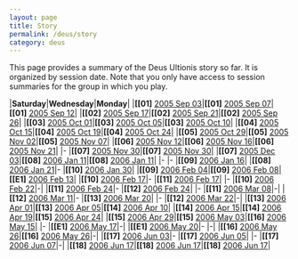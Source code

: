 ```yaml
---
layout: page
title: Story
permalink: /deus/story
category: deus
---
```

This page provides a summary of the Deus Ultionis story so far. It is organized by session date. Note that you only have access to session summaries for the group in which you play.

|__Saturday__|__Wednesday__|__Monday__|
|__[[01]__ [2005 Sep 03](session-sat01)|__[[01]__ [2005 Sep 07](session-wed01)|__[[01]__ [2005 Sep 12](session-mon01)|
|__[[02]__ [2005 Sep 17](session-sat02)|__[[02]__ [2005 Sep 21](session-wed02)|__[[02]__ [2005 Sep 26](session-mon02)|
|__[[03]__ [2005 Oct 01](session-sat03)|__[[03]__ [2005 Oct 05](session-wed03)|__[[03]__ [2005 Oct 10](session-mon03)|
|__[[04]__ [2005 Oct 15](session-sat04)|__[[04]__ [2005 Oct 19](session-wed04)|__[[04]__ [2005 Oct 24](session-mon04)|
|__[[05]__ [2005 Oct 29](session-sat05)|__[[05]__ [2005 Nov 02](session-wed05)|__[[05]__ [2005 Nov 07](session-mon05)|
|__[[06]__ [2005 Nov 12](session-sat06)|__[[06]__ [2005 Nov 16](session-wed06)|__[[06]__ [2005 Nov 21](session-mon06)|
|-                                     |__[[07]__ [2005 Nov 30](session-wed07)|__[[07]__ [2005 Nov 30](session-mon07)|
|__[[07]__ [2005 Dec 03](session-sat07)|__[[08]__ [2006 Jan 11](session-wed08)|__[[08]__ [2006 Jan 11](session-mon08)|
|-                                     |-                                     |__[[09]__ [2006 Jan 16](session-mon09)|
|__[[08]__ [2006 Jan 21](session-sat08)|-                                     |__[[10]__ [2006 Jan 30](session-mon10)|
|__[[09]__ [2006 Feb 04](session-sat09)|__[[09]__ [2006 Feb 08](session-wed09)|__[[E1]__ [2006 Feb 13](session-mon10-2)|
|__[[10]__ [2006 Feb 17](session-sat10)|-                                     |__[[11]__ [2006 Feb 17](session-mon11)|
|-                                     |__[[10]__ [2006 Feb 22](session-wed10)|-|
|__[[11]__ [2006 Feb 24](session-sat11)|-                                     |__[[12]__ [2006 Feb 24](session-mon12)|
|-                                     |__[[11]__ [2006 Mar 08](session-wed11)|-|
|__[[12]__ [2006 Mar 11](session-sat12)|-                                     |__[[13]__ [2006 Mar 20](session-mon13)|
|-                                     |__[[12]__ [2006 Mar 22](session-wed12)|-|
|__[[13]__ [2006 Apr 01](session-sat13)|__[[13]__ [2006 Apr 05](session-wed13)|__[[14]__ [2006 Apr 10](session-mon14)|
|__[[14]__ [2006 Apr 15](session-sat14)|__[[14]__ [2006 Apr 19](session-wed14)|__[[15]__ [2006 Apr 24](session-mon15)|
|__[[15]__ [2006 Apr 29](session-sat15)|__[[15]__ [2006 May 03](session-wed15)|__[[16]__ [2006 May 15](session-mon16)|
|-                                     |__[[E1]__ [2006 May 17](session-wed15-2)|-|
|__[[E1]__ [2006 May 20](session-sat15-2)|-                                     |-|
|__[[16]__ [2006 May 26](session-sat16)|__[[16]__ [2006 May 26](session-wed16)|-|
|__[[17]__ [2006 Jun 03](session-sat17)|-                                     |__[[17]__ [2006 Jun 05](session-mon17)|
|-                                     |__[[17]__ [2006 Jun 07](session-wed17)|-|
|__[[18]__ [2006 Jun 17](session-sat18)|__[[18]__ [2006 Jun 17](session-wed18)|__[[18]__ [2006 Jun 17](session-mon18)|
